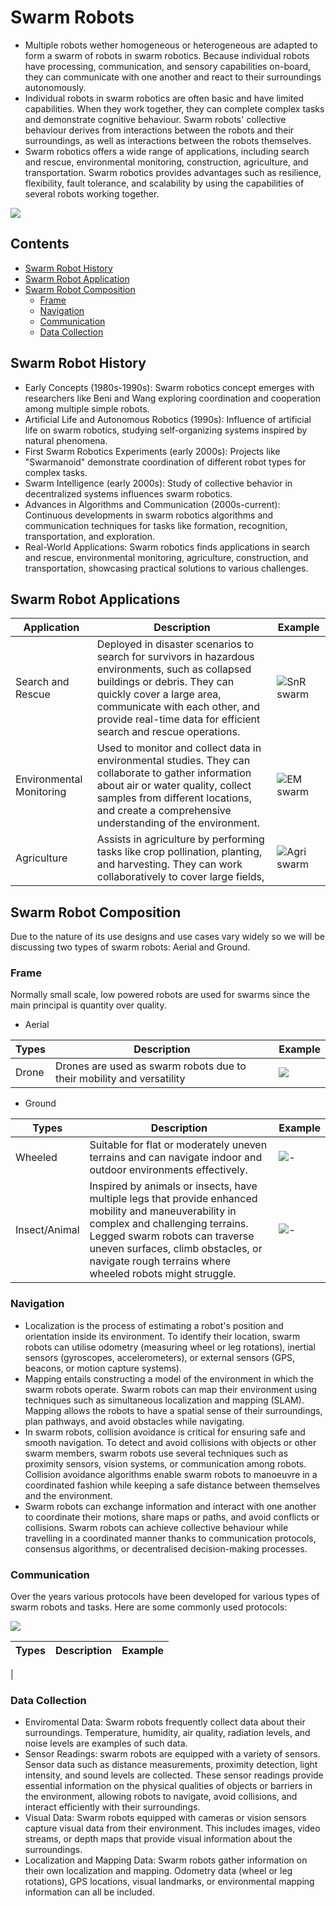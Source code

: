 # Swarm Robots

- Multiple robots wether homogeneous or heterogeneous are adapted to form a swarm of robots in swarm robotics. Because individual robots have processing, communication, and sensory capabilities on-board, they can communicate with one another and react to their surroundings autonomously.
- Individual robots in swarm robotics are often basic and have limited capabilities. When they work together, they can complete complex tasks and demonstrate cognitive behaviour. Swarm robots' collective behaviour derives from interactions between the robots and their surroundings, as well as interactions between the robots themselves.
- Swarm robotics offers a wide range of applications, including search and rescue, environmental monitoring, construction, agriculture, and transportation. Swarm robotics provides advantages such as resilience, flexibility, fault tolerance, and scalability by using the capabilities of several robots working together.

![](https://media.wired.com/photos/59324a2044db296121d6a21b/3:2/w_1280%2Cc_limit/rubenstein1HR-660.jpg)

## Contents

- [Swarm Robot History](#Swarm-Robot-History)
- [Swarm Robot Application](#Swarm-Robot-Applications)
- [Swarm Robot Composition](#Swarm-Robot-Composition)
  - [Frame](#Frame)
  - [Navigation](#Navigation)
  - [Communication](#Communication)
  - [Data Collection](#[Data-Collection)



## Swarm Robot History

- Early Concepts (1980s-1990s): Swarm robotics concept emerges with researchers like Beni and Wang exploring coordination and cooperation among multiple simple robots.
- Artificial Life and Autonomous Robotics (1990s): Influence of artificial life on swarm robotics, studying self-organizing systems inspired by natural phenomena.
- First Swarm Robotics Experiments (early 2000s): Projects like "Swarmanoid" demonstrate coordination of different robot types for complex tasks.
- Swarm Intelligence (early 2000s): Study of collective behavior in decentralized systems influences swarm robotics.
- Advances in Algorithms and Communication (2000s-current): Continuous developments in swarm robotics algorithms and communication techniques for tasks like formation, recognition, transportation, and exploration.
- Real-World Applications: Swarm robotics finds applications in search and rescue, environmental monitoring, agriculture, construction, and transportation, showcasing practical solutions to various challenges.

## Swarm Robot Applications

|Application|Description|Example|
|---|---|---|
|Search and Rescue| Deployed in disaster scenarios to search for survivors in hazardous environments, such as collapsed buildings or debris. They can quickly cover a large area, communicate with each other, and provide real-time data for efficient search and rescue operations. | ![SnR swarm](https://external-content.duckduckgo.com/iu/?u=http%3A%2F%2Fmedia1.s-nbcnews.com%2Fj%2Fnewscms%2F2014_04%2F138586%2F140124-rescue-robots-flocking-drones-main_3cf3128f7e1d3ca21d307cd526589731.nbcnews-fp-1240-520.jpg&f=1&nofb=1&ipt=8f42cf52c0c56e578cc6228aa451f8e456782e798222b15fd58f92c8c5ad4492&ipo=images)|
|Environmental Monitoring| Used to monitor and collect data in environmental studies. They can collaborate to gather information about air or water quality, collect samples from different locations, and create a comprehensive understanding of the environment. | ![EM swarm](https://external-content.duckduckgo.com/iu/?u=http%3A%2F%2Frobohub.org%2Fwp-content%2Fuploads%2F2016%2F10%2F2-Saga-NOLABELS.jpg&f=1&nofb=1&ipt=e5d83d748eb7b81c9168f83ba25365e04088a440e9634e53e3c37f04152f47bb&ipo=images) |
|Agriculture| Assists in agriculture by performing tasks like crop pollination, planting, and harvesting. They can work collaboratively to cover large fields,  | ![Agri swarm](https://external-content.duckduckgo.com/iu/?u=https%3A%2F%2Ftse3.mm.bing.net%2Fth%3Fid%3DOIP.rOo15x7zaEjURxkI3IE0vQHaEJ%26pid%3DApi&f=1&ipt=ae2d84ea7122ed5b1837b82e66fa02ea4c6679c8a6704f313756444b4848c876&ipo=images) |

## Swarm Robot Composition

Due to the nature of its use designs and use cases vary widely so we will be discussing two types of swarm robots: Aerial and Ground.

### Frame

Normally small scale, low powered robots are used for swarms since the main principal is quantity over quality.

- Aerial

| Types | Description	| Example |
|--|--|--|
|Drone| Drones are used as swarm robots due to their mobility and versatility | ![](https://dp9eps5gd5xd0.cloudfront.net/images/Article_Images/ImageForArticle_4(1).jpg) | 

- Ground

| Types | Description	| Example |
|--|--|--|
|Wheeled| Suitable for flat or moderately uneven terrains and can navigate indoor and outdoor environments effectively. | ![-](https://external-content.duckduckgo.com/iu/?u=https%3A%2F%2Fwww.techexplorist.com%2Fwp-content%2Fuploads%2F2020%2F02%2FSwarming-robot.jpg&f=1&nofb=1&ipt=4b923890e9312cd1109929915ef02fe498a3ab74512695a5e8097d35f14fdbd7&ipo=images) |
|Insect/Animal|  Inspired by animals or insects, have multiple legs that provide enhanced mobility and maneuverability in complex and challenging terrains. Legged swarm robots can traverse uneven surfaces, climb obstacles, or navigate rough terrains where wheeled robots might struggle. | ![-](https://cdn.sci.news/images/enlarge9/image_10180e-Four-Legged-Robots.jpg) |

### Navigation

- Localization is the process of estimating a robot's position and orientation inside its environment. To identify their location, swarm robots can utilise odometry (measuring wheel or leg rotations), inertial sensors (gyroscopes, accelerometers), or external sensors (GPS, beacons, or motion capture systems).
- Mapping entails constructing a model of the environment in which the swarm robots operate. Swarm robots can map their environment using techniques such as simultaneous localization and mapping (SLAM). Mapping allows the robots to have a spatial sense of their surroundings, plan pathways, and avoid obstacles while navigating.
- In swarm robots, collision avoidance is critical for ensuring safe and smooth navigation. To detect and avoid collisions with objects or other swarm members, swarm robots use several techniques such as proximity sensors, vision systems, or communication among robots. Collision avoidance algorithms enable swarm robots to manoeuvre in a coordinated fashion while keeping a safe distance between themselves and the environment.
- Swarm robots can exchange information and interact with one another to coordinate their motions, share maps or paths, and avoid conflicts or collisions. Swarm robots can achieve collective behaviour while travelling in a coordinated manner thanks to communication protocols, consensus algorithms, or decentralised decision-making processes.

### Communication

Over the years various protocols have been developed for various types of swarm robots and tasks. Here are some commonly used protocols:

![](https://www.mdpi.com/applsci/applsci-10-03661/article_deploy/html/images/applsci-10-03661-g006.png)

| Types | Description	| Example |
|--|--|--|
|


### Data Collection

- Enviromental Data: Swarm robots frequently collect data about their surroundings. Temperature, humidity, air quality, radiation levels, and noise levels are examples of such data.
- Sensor Readings: swarm robots are equipped with a variety of sensors. Sensor data such as distance measurements, proximity detection, light intensity, and sound levels are collected. These sensor readings provide essential information on the physical qualities of objects or barriers in the environment, allowing robots to navigate, avoid collisions, and interact efficiently with their surroundings.
- Visual Data: Swarm robots equipped with cameras or vision sensors capture visual data from their environment. This includes images, video streams, or depth maps that provide visual information about the surroundings. 
- Localization and Mapping Data: Swarm robots gather information on their own localization and mapping. Odometry data (wheel or leg rotations), GPS locations, visual landmarks, or environmental mapping information can all be included. 






